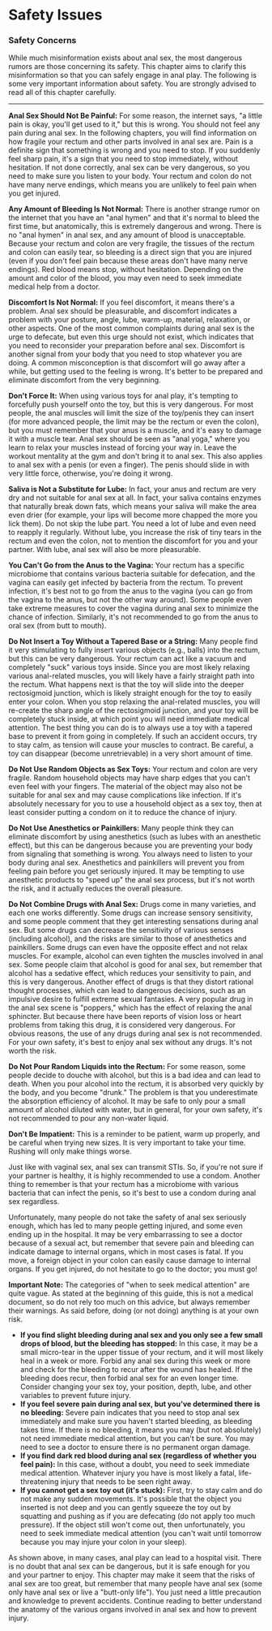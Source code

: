 # Safety Issues

### Safety Concerns



While much misinformation exists about anal sex, the most dangerous rumors are those concerning its safety. This chapter aims to clarify this misinformation so that you can safely engage in anal play. The following is some very important information about safety. You are strongly advised to read all of this chapter carefully.

------

**Anal Sex Should Not Be Painful:** For some reason, the internet says, "a little pain is okay, you'll get used to it," but this is wrong. You should not feel any pain during anal sex. In the following chapters, you will find information on how fragile your rectum and other parts involved in anal sex are. Pain is a definite sign that something is wrong and you need to stop. If you suddenly feel sharp pain, it's a sign that you need to stop immediately, without hesitation. If not done correctly, anal sex can be very dangerous, so you need to make sure you listen to your body. Your rectum and colon do not have many nerve endings, which means you are unlikely to feel pain when you get injured.

**Any Amount of Bleeding Is Not Normal:** There is another strange rumor on the internet that you have an "anal hymen" and that it's normal to bleed the first time, but anatomically, this is extremely dangerous and wrong. There is no "anal hymen" in anal sex, and any amount of blood is unacceptable. Because your rectum and colon are very fragile, the tissues of the rectum and colon can easily tear, so bleeding is a direct sign that you are injured (even if you don't feel pain because these areas don't have many nerve endings). Red blood means stop, without hesitation. Depending on the amount and color of the blood, you may even need to seek immediate medical help from a doctor.

**Discomfort Is Not Normal:** If you feel discomfort, it means there's a problem. Anal sex should be pleasurable, and discomfort indicates a problem with your posture, angle, lube, warm-up, material, relaxation, or other aspects. One of the most common complaints during anal sex is the urge to defecate, but even this urge should not exist, which indicates that you need to reconsider your preparation before anal sex. Discomfort is another signal from your body that you need to stop whatever you are doing. A common misconception is that discomfort will go away after a while, but getting used to the feeling is wrong. It's better to be prepared and eliminate discomfort from the very beginning.

**Don't Force It:** When using various toys for anal play, it's tempting to forcefully push yourself onto the toy, but this is very dangerous. For most people, the anal muscles will limit the size of the toy/penis they can insert (for more advanced people, the limit may be the rectum or even the colon), but you must remember that your anus is a muscle, and it's easy to damage it with a muscle tear. Anal sex should be seen as "anal yoga," where you learn to relax your muscles instead of forcing your way in. Leave the workout mentality at the gym and don't bring it to anal sex. This also applies to anal sex with a penis (or even a finger). The penis should slide in with very little force, otherwise, you're doing it wrong.

**Saliva is Not a Substitute for Lube:** In fact, your anus and rectum are very dry and not suitable for anal sex at all. In fact, your saliva contains enzymes that naturally break down fats, which means your saliva will make the area even drier (for example, your lips will become more chapped the more you lick them). Do not skip the lube part. You need a lot of lube and even need to reapply it regularly. Without lube, you increase the risk of tiny tears in the rectum and even the colon, not to mention the discomfort for you and your partner. With lube, anal sex will also be more pleasurable.

**You Can't Go from the Anus to the Vagina:** Your rectum has a specific microbiome that contains various bacteria suitable for defecation, and the vagina can easily get infected by bacteria from the rectum. To prevent infection, it's best not to go from the anus to the vagina (you can go from the vagina to the anus, but not the other way around). Some people even take extreme measures to cover the vagina during anal sex to minimize the chance of infection. Similarly, it's not recommended to go from the anus to oral sex (from butt to mouth).

**Do Not Insert a Toy Without a Tapered Base or a String:** Many people find it very stimulating to fully insert various objects (e.g., balls) into the rectum, but this can be very dangerous. Your rectum can act like a vacuum and completely "suck" various toys inside. Since you are most likely relaxing various anal-related muscles, you will likely have a fairly straight path into the rectum. What happens next is that the toy will slide into the deeper rectosigmoid junction, which is likely straight enough for the toy to easily enter your colon. When you stop relaxing the anal-related muscles, you will re-create the sharp angle of the rectosigmoid junction, and your toy will be completely stuck inside, at which point you will need immediate medical attention. The best thing you can do is to always use a toy with a tapered base to prevent it from going in completely. If such an accident occurs, try to stay calm, as tension will cause your muscles to contract. Be careful, a toy can disappear (become unretrievable) in a very short amount of time.

**Do Not Use Random Objects as Sex Toys:** Your rectum and colon are very fragile. Random household objects may have sharp edges that you can't even feel with your fingers. The material of the object may also not be suitable for anal sex and may cause complications like infection. If it's absolutely necessary for you to use a household object as a sex toy, then at least consider putting a condom on it to reduce the chance of injury.

**Do Not Use Anesthetics or Painkillers:** Many people think they can eliminate discomfort by using anesthetics (such as lubes with an anesthetic effect), but this can be dangerous because you are preventing your body from signaling that something is wrong. You always need to listen to your body during anal sex. Anesthetics and painkillers will prevent you from feeling pain before you get seriously injured. It may be tempting to use anesthetic products to "speed up" the anal sex process, but it's not worth the risk, and it actually reduces the overall pleasure.

**Do Not Combine Drugs with Anal Sex:** Drugs come in many varieties, and each one works differently. Some drugs can increase sensory sensitivity, and some people comment that they get interesting sensations during anal sex. But some drugs can decrease the sensitivity of various senses (including alcohol), and the risks are similar to those of anesthetics and painkillers. Some drugs can even have the opposite effect and not relax muscles. For example, alcohol can even tighten the muscles involved in anal sex. Some people claim that alcohol is good for anal sex, but remember that alcohol has a sedative effect, which reduces your sensitivity to pain, and this is very dangerous. Another effect of drugs is that they distort rational thought processes, which can lead to dangerous decisions, such as an impulsive desire to fulfill extreme sexual fantasies. A very popular drug in the anal sex scene is "poppers," which has the effect of relaxing the anal sphincter. But because there have been reports of vision loss or heart problems from taking this drug, it is considered very dangerous. For obvious reasons, the use of any drugs during anal sex is not recommended. For your own safety, it's best to enjoy anal sex without any drugs. It's not worth the risk.

**Do Not Pour Random Liquids into the Rectum:** For some reason, some people decide to douche with alcohol, but this is a bad idea and can lead to death. When you pour alcohol into the rectum, it is absorbed very quickly by the body, and you become "drunk." The problem is that you underestimate the absorption efficiency of alcohol. It may be safe to only pour a small amount of alcohol diluted with water, but in general, for your own safety, it's not recommended to pour any non-water liquid.

**Don't Be Impatient:** This is a reminder to be patient, warm up properly, and be careful when trying new sizes. It is very important to take your time. Rushing will only make things worse.

Just like with vaginal sex, anal sex can transmit STIs. So, if you're not sure if your partner is healthy, it is highly recommended to use a condom. Another thing to remember is that your rectum has a microbiome with various bacteria that can infect the penis, so it's best to use a condom during anal sex regardless.

Unfortunately, many people do not take the safety of anal sex seriously enough, which has led to many people getting injured, and some even ending up in the hospital. It may be very embarrassing to see a doctor because of a sexual act, but remember that severe pain and bleeding can indicate damage to internal organs, which in most cases is fatal. If you move, a foreign object in your colon can easily cause damage to internal organs. If you get injured, do not hesitate to go to the doctor; you must go!

**Important Note:** The categories of "when to seek medical attention" are quite vague. As stated at the beginning of this guide, this is not a medical document, so do not rely too much on this advice, but always remember their warnings. As said before, doing (or not doing) anything is at your own risk.

- **If you find slight bleeding during anal sex and you only see a few small drops of blood, but the bleeding has stopped:** In this case, it may be a small micro-tear in the upper tissue of your rectum, and it will most likely heal in a week or more. Forbid any anal sex during this week or more and check for the bleeding to recur after the wound has healed. If the bleeding does recur, then forbid anal sex for an even longer time. Consider changing your sex toy, your position, depth, lube, and other variables to prevent future injury.
- **If you feel severe pain during anal sex, but you've determined there is no bleeding:** Severe pain indicates that you need to stop anal sex immediately and make sure you haven't started bleeding, as bleeding takes time. If there is no bleeding, it means you may (but not absolutely) not need immediate medical attention, but you can't be sure. You may need to see a doctor to ensure there is no permanent organ damage.
- **If you find dark red blood during anal sex (regardless of whether you feel pain):** In this case, without a doubt, you need to seek immediate medical attention. Whatever injury you have is most likely a fatal, life-threatening injury that needs to be seen right away.
- **If you cannot get a sex toy out (it's stuck):** First, try to stay calm and do not make any sudden movements. It's possible that the object you inserted is not deep and you can gently squeeze the toy out by squatting and pushing as if you are defecating (do not apply too much pressure). If the object still won't come out, then unfortunately, you need to seek immediate medical attention (you can't wait until tomorrow because you may injure your colon in your sleep).

As shown above, in many cases, anal play can lead to a hospital visit. There is no doubt that anal sex can be dangerous, but it is safe enough for you and your partner to enjoy. This chapter may make it seem that the risks of anal sex are too great, but remember that many people have anal sex (some only have anal sex or live a "butt-only life"). You just need a little precaution and knowledge to prevent accidents. Continue reading to better understand the anatomy of the various organs involved in anal sex and how to prevent injury.